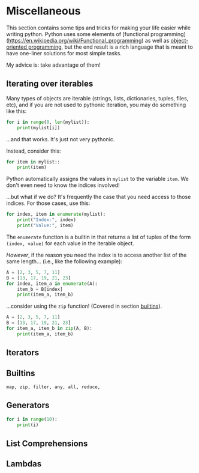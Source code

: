 # Miscellaneous

This section contains some tips and tricks for making your life easier while writing python.  Python uses some elements of [functional programming] (https://en.wikipedia.org/wiki/Functional_programming) as well as [object-oriented programming](https://en.wikipedia.org/wiki/Object-oriented_programming), but the end result is a rich language that is meant to have one-liner solutions for most simple tasks.

My advice is: take advantage of them!

## Iterating over iterables

Many types of objects are iterable (strings, lists, dictionaries, tuples, files, etc), and if you are not used to pythonic iteration, you may do something like this:

```python
for i in range(0, len(mylist)):
    print(mylist[i])
```

...and that works.  It's just not very pythonic.

Instead, consider this:

```python
for item in mylist::
    print(item)
```

Python automatically assigns the values in `mylist` to the variable `item`.  We don't even need to know the indices involved!

...but what if we do?  It's frequently the case that you need access to those indices.  For those cases, use this:

```python
for index, item in enumerate(mylist):
    print("Index:", index)
    print("Value:", item)
```

The `enumerate` function is a builtin in that returns a list of tuples of the form `(index, value)` for each value in the iterable object.

*However*, if the reason you need the index is to access another list of the same length... (i.e., like the following example):

```python
A = [2, 3, 5, 7, 11]
B = [13, 17, 19, 21, 23]
for index, item_a in enumerate(A):
    item_b = B[index]
    print(item_a, item_b)
```

...consider using the `zip` function!  (Covered in section [builtins](#builtins)).

```python
A = [2, 3, 5, 7, 11]
B = [13, 17, 19, 21, 23]
for item_a, item_b in zip(A, B):
    print(item_a, item_b)
```


## Iterators

## Builtins
    map, zip, filter, any, all, reduce, 

## Generators

```python
for i in range(10):
    print(i)
```

## List Comprehensions

## Lambdas
